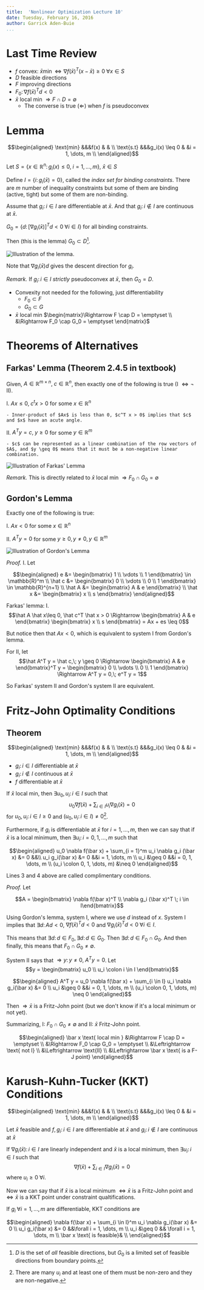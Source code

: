 ```yaml
---
title:  'Nonlinear Optimization Lecture 10'
date: Tuesday, February 16, 2016
author: Garrick Aden-Buie
...
```


# Last Time Review

- $f$ convex: $\bar x \min \Leftrightarrow \nabla f(\bar x)^T (x - \bar x) \geq 0\;\forall x \in S$
- $D$ feasible directions
- $F$ improving directions
- $F_0 \colon \nabla f(\bar x)^T d < 0$
- $\bar x$ local min $\Rightarrow F \cap D = \emptyset$
    - The converse is true ($\Leftarrow$) when $f$ is pseudoconvex

# Lemma

$$\begin{aligned}
\text{min}	&&&f(x)	& 	& \\
\text{s.t}	&&&g_i(x) \leq 0		&	&i = 1, \dots, m \\
\end{aligned}$$

Let $S = \{ x \in \mathbb{R}^n \colon g_i(x) \leq 0,\; i = 1, \dots, m \}$, $\bar x \in S$

Define $I = \{ i \colon g_i(\bar x) = 0 \}$, called the *index set for binding constraints*.
There are $m$ number of inequality constraints but some of them are binding (active, tight) but some of them are non-binding.

Assume that $g_i \colon i \in I$ are differentiable at $\bar x$.
And that $g_i \colon i \not\in I$ are continuous at $\bar x$.

$G_0 = \{ d \colon [\nabla g_i(\bar x)]^T d <0 \;\forall i \in I \}$ for all binding constraints.

Then (this is the lemma) $G_0 \subset D$[^1].

[^1]: $D$ is the set of *all* feasible directions, but $G_0$ is a limited set of feasible directions from boundary points.

![Illustration of the lemma.](images/lec10/10-1.png)

Note that $\nabla g_i(\bar x) d$ gives the descent direction for $g_i$.

*Remark.* If $g_i \colon i \in I$ *strictly* pseudoconvex at $\bar x$, then $G_0 = D$.

- Convexity not needed for the following, just differentiability
    - $F_0 \subset F$
    - $G_0 \subset G$
- $\bar x$ local min $\begin{matrix}\Rightarrow F \cap D = \emptyset \\ &\Rightarrow F_0 \cap G_0 = \emptyset \end{matrix}$

# Theorems of Alternatives

## Farkas' Lemma (Theorem 2.4.5 in textbook)

Given, $A \in \mathbb{R}^{m \times n},\; c \in \mathbb{R}^n$, then exactly one of the following is true (I $\Leftrightarrow \neg$ II).

I.  $Ax \leq 0,\; c^t x > 0$ for some $x \in \mathbb{R}^n$

    - Inner-product of $Ax$ is less than 0, $c^T x > 0$ implies that $c$ and $x$ have an acute angle.

II.  $A^T y = c, \; y \geq 0$ for some $y \in \mathbb{R}^m$

    - $c$ can be represented as a linear combination of the row vectors of $A$, and $y \geq 0$ means that it must be a non-negative linear combination.

![Illustration of Farkas' Lemma](images/lec10/10-2.png)

*Remark.* This is directly related to $\bar x$ local min $\Rightarrow F_0 \cap G_0 = \emptyset$

## Gordon's Lemma

Exactly one of the following is true:

I.  $Ax < 0$ for some $x \in \mathbb{R}^n$

II.  $A^T y = 0$ for some $y \geq 0, y \neq 0, y \in \mathbb{R}^m$

![Illustration of Gordon's Lemma](images/lec10/10-3.png)

*Proof.* I. Let

$$\begin{aligned}
e &= \begin{bmatrix} 1 \\ \vdots \\ 1 \end{bmatrix} \in \mathbb{R}^m \\
\hat c &= \begin{bmatrix} 0 \\ \vdots \\ 0 \\ 1 \end{bmatrix} \in \mathbb{R}^{n+1} \\
\hat A &= \begin{bmatrix} A & e \end{bmatrix} \\
\hat x &= \begin{bmatrix} x \\ s \end{bmatrix}
\end{aligned}$$

Farkas' lemma: I. $$\hat A \hat x\leq 0, \hat c^T \hat x > 0 \Rightarrow \begin{bmatrix} A & e \end{bmatrix} \begin{bmatrix} x \\ s \end{bmatrix} = Ax + es \leq 0$$

But notice then that $Ax < 0$, which is equivalent to system I from Gordon's lemma.

For II, let $$\hat A^T y = \hat c,\; y \geq 0 \Rightarrow \begin{bmatrix} A & e \end{bmatrix}^T y = \begin{bmatrix} 0 \\ \vdots \\ 0 \\ 1 \end{bmatrix} \Rightarrow A^T y = 0,\; e^T y = 1$$

So Farkas' system II and Gordon's system II are equivalent.

# Fritz-John Optimality Conditions

## Theorem

$$\begin{aligned}
\text{min}	&&&f(x)	& 	& \\
\text{s.t}	&&&g_i(x) \leq 0		&	&i = 1, \dots, m \\
\end{aligned}$$

- $g_i \colon i \in I$ differentiable at $\bar x$
- $g_i \colon i \not\in I$ continuous at $\bar x$
- $f$ differentiable at $\bar x$

If $\bar x$ local min, then $\exists u_0, u_i \colon i \in I$ such that $$u_0 \nabla f(\bar x) + \sum_{i \in I} u_i \nabla g_i(\bar x) = 0$$ for $u_0, u_i \colon i \in I \geq 0$ and $(u_0, u_i \colon i \in I) \neq 0$[^2].

[^2]: There are many $u_i$ and at least one of them must be non-zero and they are non-negative.

Furthermore, if $g_i$ is differentiable at $\bar x$ for $i = 1, \dots, m$, then we can say that if $\bar x$ is a local minimum, then $\exists u_i \colon i = 0, 1, \dots, m$ such that

$$\begin{aligned}
u_0 \nabla f(\bar x) + \sum_{i = 1}^m u_i \nabla g_i (\bar x)  &= 0 &&\\
u_i g_i(\bar x) &= 0 &&i = 1, \dots, m \\
u_i &\geq 0 &&i = 0, 1, \dots, m \\
(u_i \colon 0, 1, \dots, m) &\neq 0
\end{aligned}$$

Lines 3 and 4 above are called complimentary conditions.

*Proof.* Let

$$A = \begin{bmatrix} \nabla f(\bar x)^T  \\ \nabla g_i (\bar x)^T \; i \in I\end{bmatrix}$$

Using Gordon's lemma, system I, where we use $d$ instead of $x$.
System I implies that $\exists d \colon Ad < 0$, $\nabla f(\bar x)^T d < 0$ and $\nabla g_i(\bar x)^T d < 0\;\forall i \in I$.

This means that $\exists d \colon d \in F_0, \exists d \colon d \in G_0$. Then $\exists d \colon d \in F_0 \cap G_0$.
And then finally, this means that $F_0 \cap G_0 \neq \emptyset$.

System II says that $\Rightarrow y \colon y \neq 0,\; A^T y = 0$.
Let $$y = \begin{bmatrix} u_0 \\ u_i \colon i \in I \end{bmatrix}$$

$$\begin{aligned}
A^T y = u_0 \nabla f(\bar x) + \sum_{i \in I} u_i \nabla g_i(\bar x) &= 0 \\
u_i &\geq 0 &&i = 0, 1, \dots, m \\
(u_i \colon 0, 1, \dots, m) \neq 0
\end{aligned}$$

Then $\Rightarrow \bar x$ is a Fritz-John point (but we don't know if it's a local minimum or not yet).

Summarizing, I: $F_0 \cap G_0 \neq \emptyset$ and II: $\bar x$ Fritz-John point.

$$\begin{aligned}
\bar x \text{ local min } &\Rightarrow F \cap D = \emptyset \\
&\Rightarrow F_0 \cap G_0 = \emptyset \\
&\Leftrightarrow \text{ not I} \\
&\Leftrightarrow \text{II} \\
&\Leftrightarrow \bar x \text{ is a F-J point}
\end{aligned}$$

# Karush-Kuhn-Tucker (KKT) Conditions

$$\begin{aligned}
\text{min}	&&&f(x)	& 	& \\
\text{s.t}	&&&g_i(x) \leq 0		&	&i = 1, \dots, m \\
\end{aligned}$$

Let $\bar x$ feasible and $f, g_i \colon i \in I$ are differentiable at $\bar x$ and $g_i \colon i \not\in I$ are continuous at $\bar x$

If $\nabla g_i(\bar x) \colon i \in I$ are linearly independent and $\bar x$ is a local minimum, then $\exists u_i \colon i \in I$ such that $$\nabla f(\bar x) + \sum_{i \in I} \nabla g_i(\bar x) = 0$$ where $u_i \geq 0\;\forall i$.

Now we can say that if $\bar x$ is a local minimum $\Leftrightarrow \bar x$ is a Fritz-John point and $\Leftrightarrow \bar x$ is a KKT point under constraint qualtifications.


If $g_i\;\forall i = 1, \dots, m$ are differentiable, KKT conditions are

$$\begin{aligned}
\nabla f(\bar x) + \sum_{i \in I}^m u_i \nabla g_i(\bar x) &= 0 \\
u_i g_i(\bar x) &= 0 &&\forall i = 1, \dots, m \\
u_i &\geq 0 && \forall i = 1, \dots, m \\
\bar x \text{ is feasible}& \\
\end{aligned}$$
